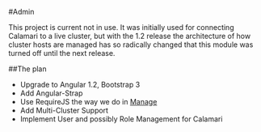 #Admin

This project is current not in use. It was initially used for connecting Calamari to a live cluster, but with the 1.2 release the architecture of how cluster hosts are managed has so radically changed that this module was turned off until the next release.

##The plan

 * Upgrade to Angular 1.2, Bootstrap 3
 * Add Angular-Strap
 * Use RequireJS the way we do in [Manage](../manage)
 * Add Multi-Cluster Support
 * Implement User and possibly Role Management for Calamari